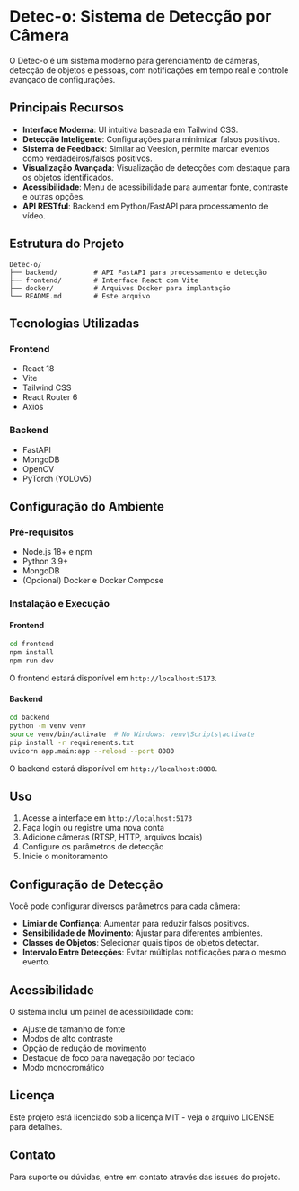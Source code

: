 # Detec-o: Sistema de Detecção por Câmera

O Detec-o é um sistema moderno para gerenciamento de câmeras, detecção de objetos e pessoas, com notificações em tempo real e controle avançado de configurações.

## Principais Recursos

- **Interface Moderna**: UI intuitiva baseada em Tailwind CSS.
- **Detecção Inteligente**: Configurações para minimizar falsos positivos.
- **Sistema de Feedback**: Similar ao Veesion, permite marcar eventos como verdadeiros/falsos positivos.
- **Visualização Avançada**: Visualização de detecções com destaque para os objetos identificados.
- **Acessibilidade**: Menu de acessibilidade para aumentar fonte, contraste e outras opções.
- **API RESTful**: Backend em Python/FastAPI para processamento de vídeo.

## Estrutura do Projeto

```
Detec-o/
├── backend/         # API FastAPI para processamento e detecção
├── frontend/        # Interface React com Vite
├── docker/          # Arquivos Docker para implantação
└── README.md        # Este arquivo
```

## Tecnologias Utilizadas

### Frontend
- React 18
- Vite
- Tailwind CSS
- React Router 6
- Axios

### Backend
- FastAPI
- MongoDB
- OpenCV
- PyTorch (YOLOv5)

## Configuração do Ambiente

### Pré-requisitos
- Node.js 18+ e npm
- Python 3.9+
- MongoDB
- (Opcional) Docker e Docker Compose

### Instalação e Execução

#### Frontend

```bash
cd frontend
npm install
npm run dev
```

O frontend estará disponível em `http://localhost:5173`.

#### Backend

```bash
cd backend
python -m venv venv
source venv/bin/activate  # No Windows: venv\Scripts\activate
pip install -r requirements.txt
uvicorn app.main:app --reload --port 8080
```

O backend estará disponível em `http://localhost:8080`.

## Uso

1. Acesse a interface em `http://localhost:5173`
2. Faça login ou registre uma nova conta
3. Adicione câmeras (RTSP, HTTP, arquivos locais)
4. Configure os parâmetros de detecção
5. Inicie o monitoramento

## Configuração de Detecção

Você pode configurar diversos parâmetros para cada câmera:

- **Limiar de Confiança**: Aumentar para reduzir falsos positivos.
- **Sensibilidade de Movimento**: Ajustar para diferentes ambientes.
- **Classes de Objetos**: Selecionar quais tipos de objetos detectar.
- **Intervalo Entre Detecções**: Evitar múltiplas notificações para o mesmo evento.

## Acessibilidade

O sistema inclui um painel de acessibilidade com:

- Ajuste de tamanho de fonte
- Modos de alto contraste
- Opção de redução de movimento
- Destaque de foco para navegação por teclado
- Modo monocromático

## Licença

Este projeto está licenciado sob a licença MIT - veja o arquivo LICENSE para detalhes.

## Contato

Para suporte ou dúvidas, entre em contato através das issues do projeto. 